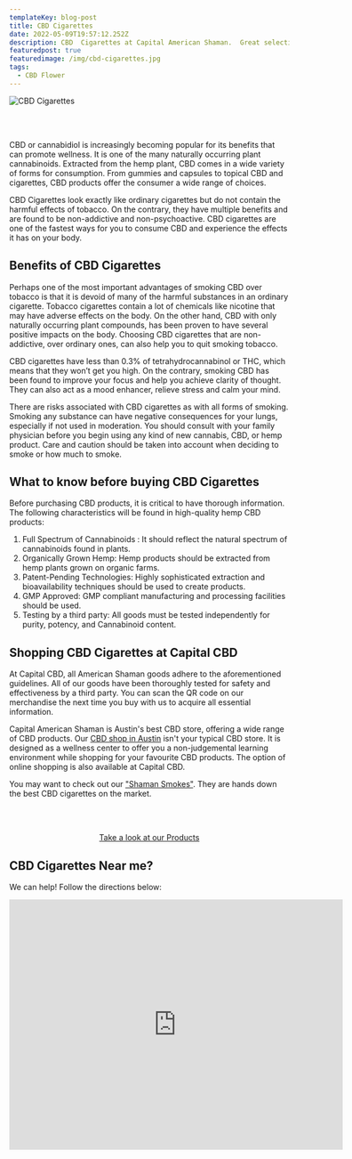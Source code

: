 ```yaml
---
templateKey: blog-post
title: CBD Cigarettes
date: 2022-05-09T19:57:12.252Z
description: CBD  Cigarettes at Capital American Shaman.  Great selection of hemp products.
featuredpost: true
featuredimage: /img/cbd-cigarettes.jpg
tags:
  - CBD Flower
---
```

![CBD Cigarettes](/img/cbd-cigarettes.jpg "CBD Cigarettes")

<Br><Br>

CBD or cannabidiol is increasingly becoming popular for its benefits that can promote wellness.  It is one of the many naturally occurring plant cannabinoids.  Extracted from the hemp plant, CBD comes in a wide variety of forms for consumption.  From gummies and capsules to topical CBD and cigarettes, CBD products offer the consumer a wide range of choices.

CBD Cigarettes look exactly like ordinary cigarettes but do not contain the harmful effects of tobacco. On the contrary, they have multiple benefits and are found to be non-addictive and non-psychoactive. CBD cigarettes are one of the fastest ways for you to consume CBD and experience the effects it has on your body.

## Benefits of CBD Cigarettes

Perhaps one of the most important advantages of smoking CBD over tobacco is that it is devoid of many of the harmful substances in an ordinary cigarette.  Tobacco cigarettes contain a lot of chemicals like nicotine that may have adverse effects on the body.  On the other hand, CBD with only naturally occurring plant compounds, has been proven to have several positive impacts on the body.  Choosing CBD cigarettes that are non-addictive, over ordinary ones, can also help you to quit smoking tobacco.

CBD cigarettes have less than 0.3% of tetrahydrocannabinol or THC, which means that they won’t get you high.  On the contrary, smoking CBD has been found to improve your focus and help you achieve clarity of thought.  They can also act as a mood enhancer, relieve stress and calm your mind.

There are risks associated with CBD cigarettes as with all forms of smoking.  Smoking any substance can have negative consequences for your lungs, especially if not used in moderation.  You should consult with your family physician before you begin using any kind of new cannabis, CBD, or hemp product.  Care and caution should be taken into account when deciding to smoke or how much to smoke.

## What to know before buying CBD Cigarettes

Before purchasing CBD products, it is critical to have thorough information.  The following characteristics will be found in high-quality hemp CBD products:

1. Full Spectrum of Cannabinoids : It should reflect the natural spectrum of cannabinoids found in plants.
2. Organically Grown Hemp: Hemp products should be extracted from hemp plants grown on organic farms.
3. Patent-Pending Technologies: Highly sophisticated extraction and bioavailability techniques should be used to create products.
4. GMP Approved: GMP compliant manufacturing and processing facilities should be used.
5. Testing by a third party: All goods must be tested independently for purity, potency, and Cannabinoid content.

## Shopping CBD Cigarettes at Capital CBD

At Capital CBD, all American Shaman goods adhere to the aforementioned guidelines.  All of our goods have been thoroughly tested for safety and effectiveness by a third party.  You can scan the QR code on our merchandise the next time you buy with us to acquire all essential information.

Capital American Shaman is Austin's best CBD store, offering a wide range of CBD products.  Our [CBD shop in Austin](https://capitalamericanshaman.com/) isn't your typical CBD store.  It is designed as a wellness center to offer you a non-judgemental learning environment while shopping for your favourite CBD products.  The option of online shopping is also available at Capital CBD.

You may want to check out our ["Shaman Smokes"](https://capitalamericanshaman.com/products/cbd-cigarettes-shaman-smokes/).   They are hands down the best CBD cigarettes on the market.  

<br><br>

<Center><a class="link-view-more-products" target="_blank" href="https://capitalamericanshaman.com/products">Take a look at our Products</a></Center>

## CBD Cigarettes Near me?

We can help!  Follow the directions below:

<center><iframe src="https://www.google.com/maps/embed?pb=!1m18!1m12!1m3!1d3442.5441840515764!2d-97.7283884!3d30.363901699999996!2m3!1f0!2f0!3f0!3m2!1i1024!2i768!4f13.1!3m3!1m2!1s0x8644cb31a4fe226f%3A0x34275657f2964730!2sCapital%20CBD%20American%20Shaman!5e0!3m2!1sen!2sus!4v1667507515248!5m2!1sen!2sus" width="600" height="450" style="border:0;" allowfullscreen="" loading="lazy" referrerpolicy="no-referrer-when-downgrade"></iframe><center/>